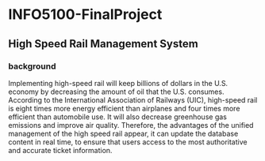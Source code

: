 # INFO5100-FinalProject

## High Speed Rail Management System


### background

Implementing high-speed rail will keep billions of dollars in the U.S. economy by decreasing the amount of oil that the U.S. consumes.    According to the International Association of Railways (UIC), high-speed rail is eight times more energy efficient than airplanes and four times more efficient than automobile use. It will also decrease greenhouse gas emissions and improve air quality.
Therefore, the advantages of the unified management of the high speed rail appear, it can update the database content in real time, to ensure that users access to the most authoritative and accurate ticket information. 
